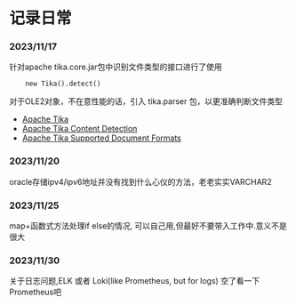 # 记录日常

### 2023/11/17
针对apache tika.core.jar包中识别文件类型的接口进行了使用
```
    new Tika().detect()
```
对于OLE2对象，不在意性能的话，引入 tika.parser 包，以更准确判断文件类型
* [Apache Tika](https://tika.apache.org/)
* [Apache Tika Content Detection](https://tika.apache.org/2.9.1/detection.html)
* [Apache Tika Supported Document Formats](https://tika.apache.org/2.9.1/formats.html)

### 2023/11/20
oracle存储ipv4/ipv6地址并没有找到什么心仪的方法，老老实实VARCHAR2

### 2023/11/25
map+函数式方法处理if else的情况, 可以自己用,但最好不要带入工作中.意义不是很大

### 2023/11/30
关于日志问题,ELK 或者 Loki(like Prometheus, but for logs) 空了看一下Prometheus吧